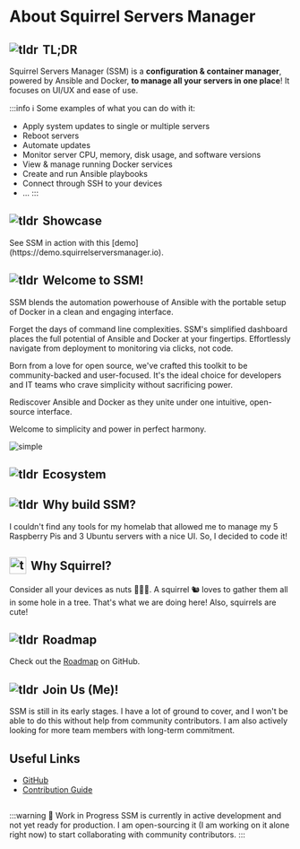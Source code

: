 <script setup>
// @intellij-keep
import Diagram from './components/Diagram.vue';
</script>

# About Squirrel Servers Manager

## <span style="display: flex; align-items: center;"><img src="/about/tldraw.svg" alt="tldr" style="margin-right: 8px;" /> TL;DR</span>
Squirrel Servers Manager (SSM) is a <b>configuration & container manager</b>, powered by Ansible and Docker, **to manage all your servers in one place**! It focuses on UI/UX and ease of use.

:::info ℹ️ Some examples of what you can do with it:
- Apply system updates to single or multiple servers
- Reboot servers
- Automate updates
- Monitor server CPU, memory, disk usage, and software versions
- View & manage running Docker services
- Create and run Ansible playbooks
- Connect through SSH to your devices
- ...
:::

## <span style="display: flex; align-items: center;"><img src="/about/square-star.svg" alt="tldr" style="margin-right: 8px;" />Showcase</span>

<Swiper/>
See SSM in action with this [demo](https://demo.squirrelserversmanager.io).

## <span style="display: flex; align-items: center;"><img src="/about/squarelike.svg" alt="tldr" style="margin-right: 8px;" />Welcome to SSM!</span>

SSM blends the automation powerhouse of Ansible with the portable setup of Docker in a clean and engaging interface.

Forget the days of command line complexities. SSM's simplified dashboard places the full potential of Ansible and Docker at your fingertips. Effortlessly navigate from deployment to monitoring via clicks, not code.

Born from a love for open source, we've crafted this toolkit to be community-backed and user-focused. It's the ideal choice for developers and IT teams who crave simplicity without sacrificing power.

Rediscover Ansible and Docker as they unite under one intuitive, open-source interface.

Welcome to simplicity and power in perfect harmony.

![simple](/about/simple.gif)

## <span style="display: flex; align-items: center;"><img src="/about/ecosystem.svg" alt="tldr" style="margin-right: 8px;" />Ecosystem</span>

<Diagram/>

## <span style="display: flex; align-items: center;"><img src="/about/goal.svg" alt="tldr" style="margin-right: 8px;" /> Why build SSM?</span>

I couldn't find any tools for my homelab that allowed me to manage my 5 Raspberry Pis and 3 Ubuntu servers with a nice UI. So, I decided to code it!

## <span style="display: flex; align-items: center;"><img src="/about/squirrel.svg" height="30px" width="30px" alt="tldr" style="margin-right: 8px;" />Why Squirrel?</span>

Consider all your devices as nuts 🌰🌰🌰. A squirrel 🐿 loves to gather them all in some hole in a tree. That's what we are doing here! Also, squirrels are cute!

## <span style="display: flex; align-items: center;"><img src="/about/arrow-roadmap-solid.svg" alt="tldr" style="margin-right: 8px;" />Roadmap</span>

Check out the [Roadmap](https://github.com/orgs/SquirrelCorporation/projects/2) on GitHub.

## <span style="display: flex; align-items: center;"><img src="/about/handshake-outline-rounded.svg" alt="tldr" style="margin-right: 8px;" /> Join Us (Me)!</span>

SSM is still in its early stages. I have a lot of ground to cover, and I won't be able to do this without help from community contributors. I am also actively looking for more team members with long-term commitment.

## Useful Links

- [GitHub](https://github.com/SquirrelCorporation/SquirrelServersManager/)
- [Contribution Guide](/contribute/)

##

:::warning 🚧 Work in Progress
SSM is currently in active development and not yet ready for production. I am open-sourcing it (I am working on it alone right now) to start collaborating with community contributors.
:::
